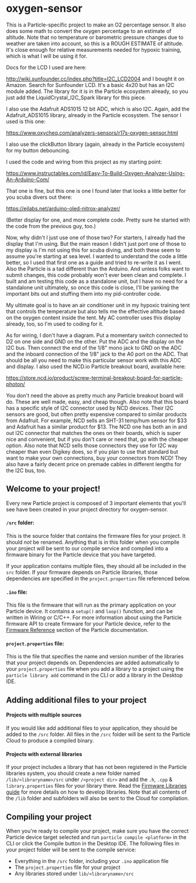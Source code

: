# oxygen-sensor

This is a Particle-specific project to make an O2 percentage sensor.  It also does some math to convert the oxygen percentage to an estimate of altitude. Note that no temperature or barometric pressure changes due to weather are taken into account, so this is a ROUGH ESTIMATE of altitude. It's close enough for relative measurements needed for hypoxic training, which is what I will be using it for.

Docs for the LCD I used are here:

http://wiki.sunfounder.cc/index.php?title=I2C_LCD2004
and I bought it on Amazon.  Search for Sunfounder LCD. It's a basic 4x20 but has an I2C module added.  The library for it is in the Particle ecosystem already, so you just add the LiquidCrystal_I2C_Spark library for this piece.

I also use the Adafruit ADS1015 12 bit ADC, which is also I2C. Again, add the Adafruit_ADS1015 library, already in the Particle ecosystem. The sensor I used is this one:

https://www.oxycheq.com/analyzers-sensors/r17s-oxygen-sensor.html

I also use the clickButton library (again, already in the Particle ecosystem) for my button debouncing.

I used the code and wiring from this project as my starting point:

https://www.instructables.com/id/Easy-To-Build-Oxygen-Analyzer-Using-An-Arduino-Com/

That one is fine, but this one is one I found later that looks a little better for you scuba divers out there:

https://ejlabs.net/arduino-oled-nitrox-analyzer/

(Better display for one, and more complete code. Pretty sure he started with the code from the previous guy, too.)

Now, why didn't I just use one of those two?  For starters, I already had the display that I'm using. But the main reason I didn't just port one of those to my display is I'm not using this for scuba diving, and both these seem to assume you're starting at sea level.  I wanted to understand the code a little better, so I used that first one as a guide and tried to re-write it as I went.  Also the Particle is a tad different than the Arduino.  And unless folks want to submit changes, this code probably won't ever been clean and complete.  I built and am testing this code as a standalone unit, but I have no need for a standalone unit ultimately, so once this code is close, I'll be yanking the important bits out and stuffing them into my pid-controller code.  

My ultimate goal is to have an air conditioner unit in my hypoxic training tent that controls the temperature but also tells me the effective altitude based on the oxygen content inside the tent. My AC controller uses this display already, too, so I'm used to coding for it.

As for wiring, I don't have a diagram. Put a momentary switch connected to D2 on one side and GND on the other.  Put the ADC and the display on the I2C bus.  Then connect the end of the 1/8" mono jack to GND on the ADC and the inboard connection of the 1/8" jack to the A0 port on the ADC. That should be all you need to make this particular sensor work with this ADC and display. I also used the NCD.io Particle breakout board, available here:

https://store.ncd.io/product/screw-terminal-breakout-board-for-particle-photon/

You don't need the above as pretty much any Particle breakout board will do. These are well made, easy, and cheap though. Also note that this board has a specific style of I2C connector used by NCD devices. Their I2C sensors are good, but often pretty expensive compared to similar products from Adafruit.  For example, NCD sells an SHT-31 temp/hum sensor for $33 and Adafruit has a similar product for $13.  The NCD one has both an in and out I2C connector that matches the ones on their boards, which is super nice and convenient, but if you don't care or need that, go with the cheaper option. Also note that NCD sells those connectors they use for I2C way cheaper than even Digikey does, so if you plan to use that standard but want to make your own connections, buy your connectors from NCD!  They also have a fairly decent price on premade cables in different lengths for the I2C bus, too.


## Welcome to your project!

Every new Particle project is composed of 3 important elements that you'll see have been created in your project directory for oxygen-sensor.

#### ```/src``` folder:  
This is the source folder that contains the firmware files for your project. It should *not* be renamed. 
Anything that is in this folder when you compile your project will be sent to our compile service and compiled into a firmware binary for the Particle device that you have targeted.

If your application contains multiple files, they should all be included in the `src` folder. If your firmware depends on Particle libraries, those dependencies are specified in the `project.properties` file referenced below.

#### ```.ino``` file:
This file is the firmware that will run as the primary application on your Particle device. It contains a `setup()` and `loop()` function, and can be written in Wiring or C/C++. For more information about using the Particle firmware API to create firmware for your Particle device, refer to the [Firmware Reference](https://docs.particle.io/reference/firmware/) section of the Particle documentation.

#### ```project.properties``` file:  
This is the file that specifies the name and version number of the libraries that your project depends on. Dependencies are added automatically to your `project.properties` file when you add a library to a project using the `particle library add` command in the CLI or add a library in the Desktop IDE.

## Adding additional files to your project

#### Projects with multiple sources
If you would like add additional files to your application, they should be added to the `/src` folder. All files in the `/src` folder will be sent to the Particle Cloud to produce a compiled binary.

#### Projects with external libraries
If your project includes a library that has not been registered in the Particle libraries system, you should create a new folder named `/lib/<libraryname>/src` under `/<project dir>` and add the `.h`, `.cpp` & `library.properties` files for your library there. Read the [Firmware Libraries guide](https://docs.particle.io/guide/tools-and-features/libraries/) for more details on how to develop libraries. Note that all contents of the `/lib` folder and subfolders will also be sent to the Cloud for compilation.

## Compiling your project

When you're ready to compile your project, make sure you have the correct Particle device target selected and run `particle compile <platform>` in the CLI or click the Compile button in the Desktop IDE. The following files in your project folder will be sent to the compile service:

- Everything in the `/src` folder, including your `.ino` application file
- The `project.properties` file for your project
- Any libraries stored under `lib/<libraryname>/src`
